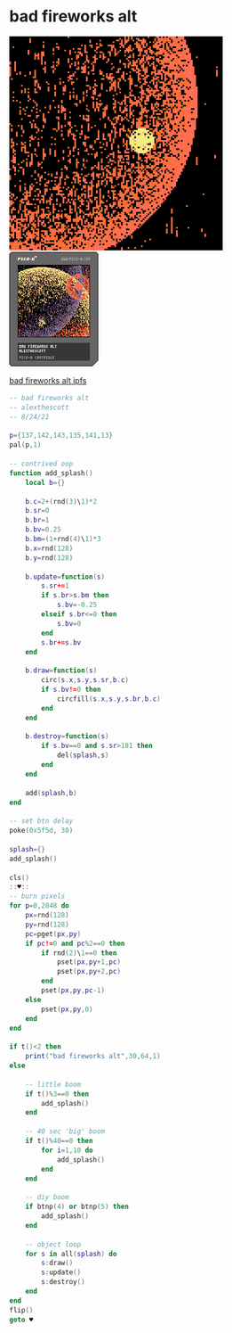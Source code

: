 <h1>bad fireworks alt</h1>

<img src='bad_fireworks_alt.gif'></img>
<img src='bad_fireworks_alt.png'></img>

[bad fireworks alt ipfs](https://cloudflare-ipfs.com/ipfs/QmfJ9RBxjT5NFFL4DP2CAn9cPgUUvCmEkTqUKG7cZhJwaS/)

``` Lua
-- bad fireworks alt
-- alexthescott
-- 8/24/21

p={137,142,143,135,141,13}
pal(p,1)

-- contrived oop
function add_splash()
	local b={}
	
	b.c=2+(rnd(3)\1)*2
	b.sr=0
	b.br=1
	b.bv=0.25
	b.bm=(1+rnd(4)\1)*3
	b.x=rnd(128)
	b.y=rnd(128)
	
	b.update=function(s)
		s.sr+=1
		if s.br>s.bm then
			s.bv=-0.25
		elseif s.br<=0 then
			s.bv=0
		end
		s.br+=s.bv
	end
	
	b.draw=function(s)
		circ(s.x,s.y,s.sr,b.c)
		if s.bv!=0 then
			circfill(s.x,s.y,s.br,b.c)
		end
	end
	
	b.destroy=function(s)
		if s.bv==0 and s.sr>181 then
			del(splash,s)
		end
	end
	
	add(splash,b)
end

-- set btn delay
poke(0x5f5d, 30)

splash={}
add_splash()

cls()
::♥::
-- burn pixels
for p=0,2048 do
	px=rnd(128)
	py=rnd(128)
	pc=pget(px,py)
	if pc!=0 and pc%2==0 then
		if rnd(2)\1==0 then
			pset(px,py+1,pc)
			pset(px,py+2,pc)
		end
		pset(px,py,pc-1)
	else
		pset(px,py,0)
	end
end

if t()<2 then
	print("bad fireworks alt",30,64,1)
else

	-- little boom
	if t()%3==0 then
		add_splash()
	end
	
	-- 40 sec 'big' boom
	if t()%40==0 then
		for i=1,10 do
			add_splash()
		end
	end
	
	-- diy boom
	if btnp(4) or btnp(5) then
		add_splash()
	end
	
	-- object loop
	for s in all(splash) do
		s:draw()
		s:update()
		s:destroy()
	end
end
flip()
goto ♥
```